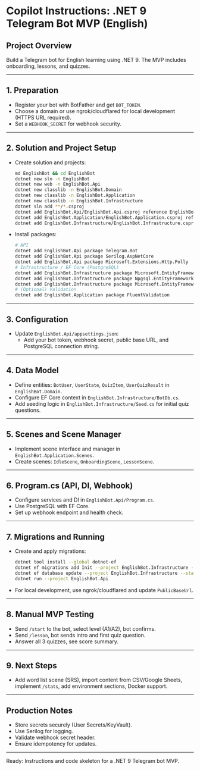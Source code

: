 # Copilot Instructions: .NET 9 Telegram Bot MVP (English)

## Project Overview
Build a Telegram bot for English learning using .NET 9. The MVP includes onboarding, lessons, and quizzes.

---

## 1. Preparation
- Register your bot with BotFather and get `BOT_TOKEN`.
- Choose a domain or use ngrok/cloudflared for local development (HTTPS URL required).
- Set a `WEBHOOK_SECRET` for webhook security.

---

## 2. Solution and Project Setup
- Create solution and projects:
  ```bash
  md EnglishBot && cd EnglishBot
  dotnet new sln -n EnglishBot
  dotnet new web -n EnglishBot.Api
  dotnet new classlib -n EnglishBot.Domain
  dotnet new classlib -n EnglishBot.Application
  dotnet new classlib -n EnglishBot.Infrastructure
  dotnet sln add **/*.csproj
  dotnet add EnglishBot.Api/EnglishBot.Api.csproj reference EnglishBot.Application/EnglishBot.Application.csproj EnglishBot.Infrastructure/EnglishBot.Infrastructure.csproj EnglishBot.Domain/EnglishBot.Domain.csproj
  dotnet add EnglishBot.Application/EnglishBot.Application.csproj reference EnglishBot.Domain/EnglishBot.Domain.csproj EnglishBot.Infrastructure/EnglishBot.Infrastructure.csproj
  dotnet add EnglishBot.Infrastructure/EnglishBot.Infrastructure.csproj reference EnglishBot.Domain/EnglishBot.Domain.csproj
  ```
- Install packages:
  ```bash
  # API
  dotnet add EnglishBot.Api package Telegram.Bot
  dotnet add EnglishBot.Api package Serilog.AspNetCore
  dotnet add EnglishBot.Api package Microsoft.Extensions.Http.Polly
  # Infrastructure / EF Core (PostgreSQL)
  dotnet add EnglishBot.Infrastructure package Microsoft.EntityFrameworkCore
  dotnet add EnglishBot.Infrastructure package Npgsql.EntityFrameworkCore.PostgreSQL
  dotnet add EnglishBot.Infrastructure package Microsoft.EntityFrameworkCore.Design
  # (Optional) Validation
  dotnet add EnglishBot.Application package FluentValidation
  ```

---

## 3. Configuration
- Update `EnglishBot.Api/appsettings.json`:
  - Add your bot token, webhook secret, public base URL, and PostgreSQL connection string.

---

## 4. Data Model
- Define entities: `BotUser`, `UserState`, `QuizItem`, `UserQuizResult` in `EnglishBot.Domain`.
- Configure EF Core context in `EnglishBot.Infrastructure/BotDb.cs`.
- Add seeding logic in `EnglishBot.Infrastructure/Seed.cs` for initial quiz questions.

---

## 5. Scenes and Scene Manager
- Implement scene interface and manager in `EnglishBot.Application.Scenes`.
- Create scenes: `IdleScene`, `OnboardingScene`, `LessonScene`.

---

## 6. Program.cs (API, DI, Webhook)
- Configure services and DI in `EnglishBot.Api/Program.cs`.
- Use PostgreSQL with EF Core.
- Set up webhook endpoint and health check.

---

## 7. Migrations and Running
- Create and apply migrations:
  ```bash
  dotnet tool install --global dotnet-ef
  dotnet ef migrations add Init --project EnglishBot.Infrastructure --startup-project EnglishBot.Api
  dotnet ef database update --project EnglishBot.Infrastructure --startup-project EnglishBot.Api
  dotnet run --project EnglishBot.Api
  ```
- For local development, use ngrok/cloudflared and update `PublicBaseUrl`.

---

## 8. Manual MVP Testing
- Send `/start` to the bot, select level (A1/A2), bot confirms.
- Send `/lesson`, bot sends intro and first quiz question.
- Answer all 3 quizzes, see score summary.

---

## 9. Next Steps
- Add word list scene (SRS), import content from CSV/Google Sheets, implement `/stats`, add environment sections, Docker support.

---

## Production Notes
- Store secrets securely (User Secrets/KeyVault).
- Use Serilog for logging.
- Validate webhook secret header.
- Ensure idempotency for updates.

---

Ready: Instructions and code skeleton for a .NET 9 Telegram bot MVP.
